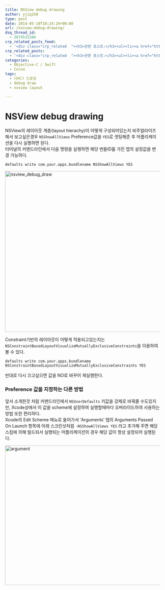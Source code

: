 ```yaml
---
title: NSView debug drawing
author: yjiq150
type: post
date: 2014-05-10T10:24:24+00:00
url: /nsview-debug-drawing/
dsq_thread_id:
  - 2674515284
crp_related_posts_feed:
  - '<div class="crp_related  "><h3>관련 포스트:</h3><ul><li><a href="https://www.letmecompile.com/chrome-extension-with-react/"     class="post-776"><span class="crp_title">크롬 익스텐션 개발 + 리액트 적용하기</span></a></li><li><a href="https://www.letmecompile.com/mysql-innodb-lock-deadlock/"     class="post-763"><span class="crp_title">MySQL InnoDB lock & deadlock 이해하기</span></a></li><li><a href="https://www.letmecompile.com/redis-cluster-sentinel-overview/"     class="post-770"><span class="crp_title">레디스 클러스터, 센티넬 구성 및 동작 방식</span></a></li><li><a href="https://www.letmecompile.com/kotlin-coroutine-vs-javascript-async-comparison/"     class="post-873"><span class="crp_title">JavaScript 개발자에게 Kotlin coroutine 10분만에 이해시키기</span></a></li><li><a href="https://www.letmecompile.com/intellij-shortcut-keys-mac/"     class="post-854"><span class="crp_title">개발자라면 알아야 할 IntelliJ 필수 단축키 20선 for Mac</span></a></li></ul><div class="crp_clear"></div></div>'
crp_related_posts:
  - '<div class="crp_related  "><h3>관련 포스트:</h3><ul><li><a href="https://www.letmecompile.com/chrome-extension-with-react/"     class="post-776"><span class="crp_title">크롬 익스텐션 개발 + 리액트 적용하기</span></a></li><li><a href="https://www.letmecompile.com/mysql-innodb-lock-deadlock/"     class="post-763"><span class="crp_title">MySQL InnoDB lock & deadlock 이해하기</span></a></li><li><a href="https://www.letmecompile.com/redis-cluster-sentinel-overview/"     class="post-770"><span class="crp_title">레디스 클러스터, 센티넬 구성 및 동작 방식</span></a></li><li><a href="https://www.letmecompile.com/kotlin-coroutine-vs-javascript-async-comparison/"     class="post-873"><span class="crp_title">JavaScript 개발자에게 Kotlin coroutine 10분만에 이해시키기</span></a></li><li><a href="https://www.letmecompile.com/intellij-shortcut-keys-mac/"     class="post-854"><span class="crp_title">개발자라면 알아야 할 IntelliJ 필수 단축키 20선 for Mac</span></a></li></ul><div class="crp_clear"></div></div>'
categories:
  - Objective-C / Swift
  - Cocoa
tags:
  - 디버그 드로잉
  - debug draw
  - nsview layout

---
```

# NSView debug drawing

NSView의 레이아웃 계층(layout hierachy)이 어떻게 구성되어있는지 비주얼라이즈해서 보고싶은경우 `NSShowAllViews` Preference값을 `YES`로 셋팅해준 후 어플리케이션을 다시 실행하면 된다.  
터미널의 커맨드라인에서 다음 명령을 실행하면 해당 번들ID를 가진 앱의 설정값을 변경 가능하다.

    defaults write com.your.apps.bundlename NSShowAllViews YES
    

[<img loading="lazy" width="777" height="522" src="/uploads/2014/05/nsview_debug_draw.png" alt="nsview_debug_draw"  class="alignnone size-full wp-image-340" />][1]

Constraint기반의 레이아웃이 어떻게 적용되고있는지는 `NSConstraintBasedLayoutVisualizeMutuallyExclusiveConstraints`을 이용하여 볼 수 있다.

    defaults write com.your.apps.bundlename NSConstraintBasedLayoutVisualizeMutuallyExclusiveConstraints YES
    

반대로 다시 끄고싶으면 값을 NO로 바꾸어 재실행한다.

### Preference 값을 지정하는 다른 방법

앞서 소개한것 처럼 커맨드라인에서 `NSUserDefaults` 키값을 강제로 바꿔줄 수도있지만, Xcode상에서 이 값을 scheme에 설정하여 실행할때마다 오버라이드하여 사용하는 방법 또한 편리하다.  
Xcode의 Edit Scheme 메뉴로 들어가서 &#8216;Arguments&#8217; 탭의 Arguments Passed On Launch 항목에 아래 스크린샷처럼 `-NSShowAllViews YES` 라고 추가해 주면 해당 스킴에 의해 빌드되서 실행되는 어플리케이션의 경우 해당 값이 항상 설정되어 실행된다.

[<img loading="lazy" width="690" height="453" src="/uploads/2014/05/argument.png" alt="argument" class="alignnone size-full wp-image-344" />][2]

 [1]: /uploads/2014/05/nsview_debug_draw.png
 [2]: /uploads/2014/05/argument.png